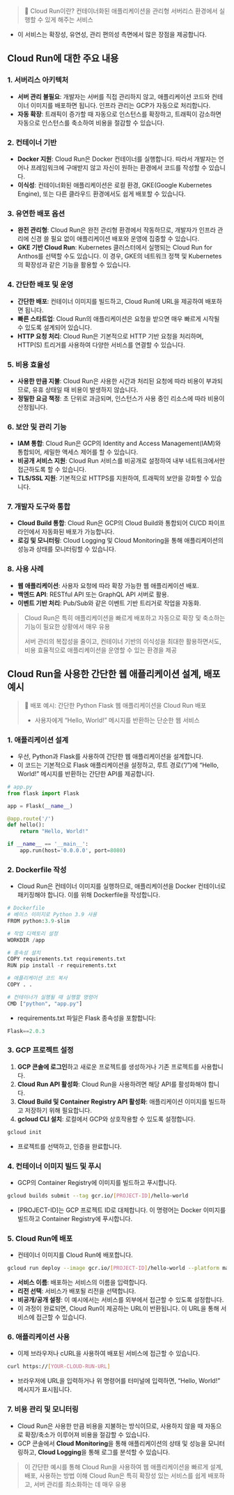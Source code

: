 > 🎯 Cloud Run이란?
> 컨테이너화된 애플리케이션을 관리형 서버리스 환경에서 실행할 수 있게 해주는 서비스

- 이 서비스는 확장성, 유연성, 관리 편의성 측면에서 많은 장점을 제공합니다.

## Cloud Run에 대한 주요 내용

### **1. 서버리스 아키텍처**

- **서버 관리 불필요**: 개발자는 서버를 직접 관리하지 않고, 애플리케이션 코드와 컨테이너 이미지를 배포하면 됩니다. 인프라 관리는 GCP가 자동으로 처리합니다.
- **자동 확장**: 트래픽이 증가할 때 자동으로 인스턴스를 확장하고, 트래픽이 감소하면 자동으로 인스턴스를 축소하여 비용을 절감할 수 있습니다.

### **2. 컨테이너 기반**

- **Docker 지원**: Cloud Run은 Docker 컨테이너를 실행합니다. 따라서 개발자는 언어나 프레임워크에 구애받지 않고 자신이 원하는 환경에서 코드를 작성할 수 있습니다.
- **이식성**: 컨테이너화된 애플리케이션은 로컬 환경, GKE(Google Kubernetes Engine), 또는 다른 클라우드 환경에서도 쉽게 배포할 수 있습니다.

### **3. 유연한 배포 옵션**

- **완전 관리형**: Cloud Run은 완전 관리형 환경에서 작동하므로, 개발자가 인프라 관리에 신경 쓸 필요 없이 애플리케이션 배포와 운영에 집중할 수 있습니다.
- **GKE 기반 Cloud Run**: Kubernetes 클러스터에서 실행되는 Cloud Run for Anthos를 선택할 수도 있습니다. 이 경우, GKE의 네트워크 정책 및 Kubernetes의 확장성과 같은 기능을 활용할 수 있습니다.

### **4. 간단한 배포 및 운영**

- **간단한 배포**: 컨테이너 이미지를 빌드하고, Cloud Run에 URL을 제공하여 배포하면 됩니다.
- **빠른 스타트업**: Cloud Run의 애플리케이션은 요청을 받으면 매우 빠르게 시작될 수 있도록 설계되어 있습니다.
- **HTTP 요청 처리**: Cloud Run은 기본적으로 HTTP 기반 요청을 처리하며, HTTP(S) 트리거를 사용하여 다양한 서비스를 연결할 수 있습니다.

### **5. 비용 효율성**

- **사용한 만큼 지불**: Cloud Run은 사용한 시간과 처리된 요청에 따라 비용이 부과되므로, 유휴 상태일 때 비용이 발생하지 않습니다.
- **정밀한 요금 책정**: 초 단위로 과금되며, 인스턴스가 사용 중인 리소스에 따라 비용이 산정됩니다.

### **6. 보안 및 관리 기능**

- **IAM 통합**: Cloud Run은 GCP의 Identity and Access Management(IAM)와 통합되어, 세밀한 액세스 제어를 할 수 있습니다.
- **비공개 서비스 지원**: Cloud Run 서비스를 비공개로 설정하여 내부 네트워크에서만 접근하도록 할 수 있습니다.
- **TLS/SSL 지원**: 기본적으로 HTTPS를 지원하여, 트래픽의 보안을 강화할 수 있습니다.

### **7. 개발자 도구와 통합**

- **Cloud Build 통합**: Cloud Run은 GCP의 Cloud Build와 통합되어 CI/CD 파이프라인에서 자동화된 배포가 가능합니다.
- **로깅 및 모니터링**: Cloud Logging 및 Cloud Monitoring을 통해 애플리케이션의 성능과 상태를 모니터링할 수 있습니다.

### **8. 사용 사례**

- **웹 애플리케이션**: 사용자 요청에 따라 확장 가능한 웹 애플리케이션 배포.
- **백엔드 API**: RESTful API 또는 GraphQL API 서버로 활용.
- **이벤트 기반 처리**: Pub/Sub와 같은 이벤트 기반 트리거로 작업을 자동화.

> Cloud Run은 특히 애플리케이션을 빠르게 배포하고 자동으로 확장 및 축소하는 기능이 필요한 상황에서 매우 유용 
> 
> 서버 관리의 복잡성을 줄이고, 컨테이너 기반의 이식성을 최대한 활용하면서도, 비용 효율적으로 애플리케이션을 운영할 수 있는 환경을 제공

## **Cloud Run을 사용한 간단한 웹 애플리케이션 설계, 배포 예시**

>🎯 배포 예시: 간단한 Python Flask 웹 애플리케이션을 Cloud Run 배포 
>	- 사용자에게 “Hello, World!” 메시지를 반환하는 단순한 웹 서비스


### **1. 애플리케이션 설계**

- 우선, Python과 Flask를 사용하여 간단한 웹 애플리케이션을 설계합니다.
- 이 코드는 기본적으로 Flask 애플리케이션을 설정하고, 루트 경로(”/”)에 “Hello, World!” 메시지를 반환하는 간단한 API를 제공합니다.

```python
# app.py
from flask import Flask

app = Flask(__name__)

@app.route('/')
def hello():
    return "Hello, World!"

if __name__ == '__main__':
    app.run(host='0.0.0.0', port=8080)
```

### **2. Dockerfile 작성**

- Cloud Run은 컨테이너 이미지를 실행하므로, 애플리케이션을 Docker 컨테이너로 패키징해야 합니다. 이를 위해 Dockerfile을 작성합니다.

```python
# Dockerfile
# 베이스 이미지로 Python 3.9 사용
FROM python:3.9-slim

# 작업 디렉토리 설정
WORKDIR /app

# 종속성 설치
COPY requirements.txt requirements.txt
RUN pip install -r requirements.txt

# 애플리케이션 코드 복사
COPY . .

# 컨테이너가 실행될 때 실행할 명령어
CMD ["python", "app.py"]
```

- requirements.txt 파일은 Flask 종속성을 포함합니다:

```python
Flask==2.0.3
```

### **3. GCP 프로젝트 설정**

1. **GCP 콘솔에 로그인**하고 새로운 프로젝트를 생성하거나 기존 프로젝트를 사용합니다.
2. **Cloud Run API 활성화**: Cloud Run을 사용하려면 해당 API를 활성화해야 합니다.
3. **Cloud Build 및 Container Registry API 활성화**: 애플리케이션 이미지를 빌드하고 저장하기 위해 필요합니다.
4. **gcloud CLI 설치**: 로컬에서 GCP와 상호작용할 수 있도록 설정합니다.

```bash
gcloud init
```

- 프로젝트를 선택하고, 인증을 완료합니다.

### **4. 컨테이너 이미지 빌드 및 푸시**

- GCP의 Container Registry에 이미지를 빌드하고 푸시합니다.

```bash
gcloud builds submit --tag gcr.io/[PROJECT-ID]/hello-world
```

- [PROJECT-ID]는 GCP 프로젝트 ID로 대체합니다. 이 명령어는 Docker 이미지를 빌드하고 Container Registry에 푸시합니다.

### **5. Cloud Run에 배포**

- 컨테이너 이미지를 Cloud Run에 배포합니다.

```bash
gcloud run deploy --image gcr.io/[PROJECT-ID]/hello-world --platform managed
```

- **서비스 이름**: 배포하는 서비스의 이름을 입력합니다.
- **리전 선택**: 서비스가 배포될 리전을 선택합니다.
- **비공개/공개 설정**: 이 예시에서는 서비스를 외부에서 접근할 수 있도록 설정합니다.
- 이 과정이 완료되면, Cloud Run이 제공하는 URL이 반환됩니다. 이 URL을 통해 서비스에 접근할 수 있습니다.

### **6. 애플리케이션 사용**

- 이제 브라우저나 cURL을 사용하여 배포된 서비스에 접근할 수 있습니다.

```bash
curl https://[YOUR-CLOUD-RUN-URL]
```

- 브라우저에 URL을 입력하거나 위 명령어를 터미널에 입력하면, “Hello, World!” 메시지가 표시됩니다.

### **7. 비용 관리 및 모니터링**

- Cloud Run은 사용한 만큼 비용을 지불하는 방식이므로, 사용하지 않을 때 자동으로 확장/축소가 이루어져 비용을 절감할 수 있습니다.
- GCP 콘솔에서 **Cloud Monitoring**을 통해 애플리케이션의 상태 및 성능을 모니터링하고, **Cloud Logging**을 통해 로그를 분석할 수 있습니다.

> 이 간단한 예시를 통해 Cloud Run을 사용하여 웹 애플리케이션을 빠르게 설계, 배포, 사용하는 방법 이해
> Cloud Run은 특히 확장성 있는 서비스를 쉽게 배포하고, 서버 관리를 최소화하는 데 매우 유용
